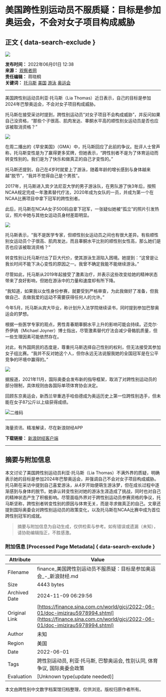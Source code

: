 # 美国跨性别运动员不服质疑：目标是参加奥运会，不会对女子项目构成威胁

## 正文 { data-search-exclude }


![](https://beacon.sina.com.cn/a.gif?noScript)

**发布时间：** 2022年06月01日 12:38  
**来源：** [观察者网](https://www.toutiao.com/i7104126316143706656)  
**责任编辑：** 蒋晓桐  
**关键词：** [托马斯](http://tags.finance.sina.com.cn/托马斯) [美国](http://tags.finance.sina.com.cn/美国) [游泳](http://tags.finance.sina.com.cn/游泳) [奥运会](http://tags.finance.sina.com.cn/奥运会)

---

美国跨性别运动员利亚·托马斯（Lia Thomas）近日表示，自己的目标是参加2024年巴黎奥运会，不会对女子项目构成威胁。

托马斯在接受采访时提到，跨性别运动员“对女子项目不会构成威胁”，并反问如果自己没资格，“那些个子很高、肌肉发达、睾酮水平高的顺性别女运动员是否也应该被取消资格？”

![](https://n.sinaimg.cn/sinakd20220601s/199/w640h359/20220601/aecf-2cde6ff1527dba12eba1105fd0ad3da7.jpg)

在周二播出的《早安美国》（GMA）中，托马斯回应了此前的争议。批评人士曾声称，托马斯变性是为了赢得更多奖牌，但她表示，“跨性别者不是为了体育运动而转变性别的。我们是为了快乐和做真正的自己才变性的。”

托马斯还提到，自己在4岁时就爱上了游泳，随着年龄的增长感到与身体越来越“脱节”，“我并不觉得自己是个男孩”。

2017年，托马斯进入宾夕法尼亚大学的男子游泳队，在男队游了快3年后，按照NCAA规定完成一年激素替代疗法，2020年成为女队的一员，并成为第一个在NCAA比赛项目中拿下冠军的跨性别者。

此后，托马斯在NCAA女子500码自拿下冠军，一张疑似她被“孤立”的照片引发热议，照片中她与其他女运动员身材差距明显。

![](https://n.sinaimg.cn/sinakd20220601s/199/w640h359/20220601/b756-71b3e142a5ffb11ffc84b6e1469c9744.png)

托马斯表示，“我不是医学专家，但顺性别女运动员之间也有很大差异。有些顺性别女运动员个子很高、肌肉发达，而且睾酮水平比别的顺性别女性高，那么她们是否也应该被取消资格？”

转变性别让托马斯付出了巨大代价，使其游泳生涯陷入困境。她提到：“这曾是让我长时间不能下决心变性的原因之一。我曾不确定我能不能继续游泳。”

尽管如此，托马斯从2019年起接受了激素治疗，并表示这些改变给她的精神状态带来了良好影响，但她在游泳中的力量和速度却有所下降。

“我知道，如果我以女性身份参赛，就要受到严格审查，为此我做好了准备，但我做自己、去做我爱的运动不需要获得任何人的允许。”

今年5月，托马斯从宾大毕业，称计划升入法学院继续读书，同时提到参加巴黎奥运会的梦想。

根据一些医学专家的观点，男性青春期睾酮水平上升的影响可能会持续。迈克尔·乔伊纳（Michael Joyner）博士指出，尽管激素替代疗法会减少骨骼肌质量，但一些生理因素可能依然存在。

对此，有外国网民的态度是，尊重托马斯选择自己性别的权利，但无法接受其参加女子组比赛。“我并不反对她这个人，但你永远无法说服我她的全国冠军是在公平竞争的环境中赢得的。”

![](https://n.sinaimg.cn/sinakd20220601s/12/w537h275/20220601/80f0-8804b9af7002cb7cb2a1ee9d0ada8511.jpg)

据报道，2021年11月，国际奥委会发布新的指导框架，取消了对跨性别运动员的部分限制，具体规则由各国际单项体育协会决定。

回顾东京奥运会，新西兰举重选手哈伯德成为奥运历史上第一位跨性别选手，但未能在女子87公斤以上级获得成绩。

![二维码](http://qr.weibo.cn/inf/gen?api_key=bdccdb65d34320c10b65cdf6c3503a53&data=https%3A%2F%2Ffinance.sina.cn%2Fapp%2FQRtoSFA.shtml%3Fsudatrackvalue%3Dcaitou_inQRcode_PcBottom%26schema%3Dtype%253D100%26docid%3Dmizirau5978994%26sinaglobal%3D169.233.125.50_1731133771.323109&datetime=nocheck&level=H&output_type=img&redirect=0&size=100&type=url&sign=e6d65d5c8a6d79dfcb8304572e470562)

--- 

海量资讯、精准解读，尽在新浪财经APP

**下载链接：** [新浪财经客户端](https://finance.sina.com.cn/mobile/comfinanceweb.shtml?source=caishou02) 

---
<!-- tcd_original_link https://finance.sina.com.cn/world/gjcj/2022-06-01/doc-imizirau5978994.shtml -->
## 摘要与附加信息

<!-- tcd_abstract -->
本文讨论了美国跨性别运动员利亚·托马斯（Lia Thomas）不满外界的质疑，明确表示她的目标是参加2024年巴黎奥运会，并强调自己不会对女子项目构成威胁。托马斯在采访中提到自己喜爱游泳，从4岁开始便萌生游泳梦，但在成长过程中逐渐感到与身体的脱节。她承认转变性别对她的游泳生涯造成了挑战，同时也对自己的精神状态产生了积极影响。尽管面临外界对于跨性别运动员参赛资格的争议，托马斯坚称，跨性别者转变性别的原因与体育无关，而是寻求做真正的自己。文章还提到国际奥委会对跨性别运动员的政策变化，以及托马斯在NCAA比赛中成为首位跨性别冠军的成就。
<!-- tcd_abstract_end -->

> 摘要与附加信息为自动生成，仅供检索与参考。如有错误或遗漏（未知），请协助编辑指正，不胜感激。

### 附加信息 [Processed Page Metadata] { data-search-exclude }

| Attribute       | Value                                  |
|-----------------|----------------------------------------|
| Filename        | finance_美国跨性别运动员不服质疑：目标是参加奥运会_-_新浪财经.md                             |
| Size            | 4443 bytes                           |
| Archived Date   | 2024-11-09 06:29:56                             |
| Original Link   | [https://finance.sina.com.cn/world/gjcj/2022-06-01/doc-imizirau5978994.shtml](https://finance.sina.com.cn/world/gjcj/2022-06-01/doc-imizirau5978994.shtml)                       |
| Author          | 未知                               |
| Region          | 美国                               |
| Date            | 2022-06-01                                 |
| Tags            | 跨性别运动员, 利亚·托马斯, 巴黎奥运会, 性别认同, 体育争议, 国际奥委会政策                                 |
| Evaluation            | [Unknown type(update needed)]                                 |
<!-- tcd_table_end -->

本文由跨性别中文数字档案馆归档整理，仅供浏览。版权归原作者所有。
